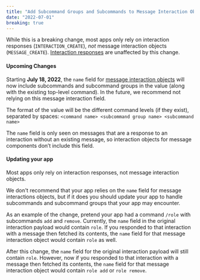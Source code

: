 ```yaml
---
title: "Add Subcommand Groups and Subcommands to Message Interaction Objects"
date: "2022-07-01"
breaking: true
---
```


While this is a breaking change, most apps only rely on interaction responses (`INTERACTION_CREATE`), *not* message interaction objects (`MESSAGE_CREATE`). [Interaction responses](/docs/interactions/receiving-and-responding#interaction-object-interaction-data) are unaffected by this change.

#### Upcoming Changes

Starting **July 18, 2022**, the `name` field for [message interaction objects](/docs/interactions/receiving-and-responding#message-interaction-object) will now include subcommands and subcommand groups in the value (along with the existing top-level command). In the future, we recommend not relying on this message interaction field.

The format of the value will be the different command levels (if they exist), separated by spaces:
`<command name> <subcommand group name> <subcommand name>`

The `name` field is only seen on messages that are a response to an interaction without an existing message, so interaction objects for message components don’t include this field.

#### Updating your app

Most apps only rely on interaction responses, not message interaction objects.

We don't recommend that your app relies on the `name` field for message interactions objects, but if it does you should update your app to handle subcommands and subcommand groups that your app may encounter.

As an example of the change, pretend your app had a command `/role` with subcommands `add` and `remove`. Currently, the `name` field in the original interaction payload would contain `role`. If you responded to that interaction with a message then fetched its contents, the `name` field for that message interaction object would contain `role` as well.

After this change, the `name` field for the original interaction payload will still contain `role`. However, now if you responded to that interaction with a message then fetched its contents, the `name` field for that message interaction object would contain `role add` or `role remove`.
